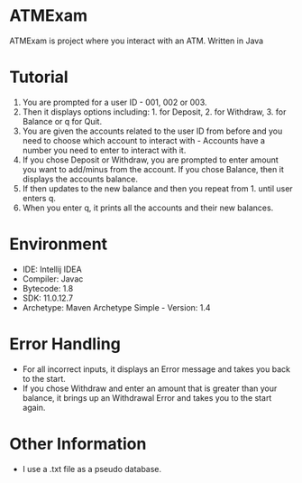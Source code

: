 # ATMExam 

ATMExam is project where you interact with an ATM. Written in Java
# Tutorial
  1. You are prompted for a user ID - 001, 002 or 003.
  2. Then it displays options including: 1. for Deposit, 2. for Withdraw, 3. for Balance or q for Quit.
  3. You are given the accounts related to the user ID from before and you need to choose which account to interact with - Accounts have a number you need to enter to interact with it.
  4. If you chose Deposit or Withdraw, you are prompted to enter amount you want to add/minus from the account. If you chose Balance, then it displays the accounts balance.
  5. If then updates to the new balance and then you repeat from 1. until user enters q.
  6. When you enter q, it prints all the accounts and their new balances.

# Environment

  - IDE: Intellij IDEA
  - Compiler: Javac
  - Bytecode: 1.8
  - SDK: 11.0.12.7
  - Archetype: Maven Archetype Simple - Version: 1.4

# Error Handling

  - For all incorrect inputs, it displays an Error message and takes you back to the start. 
  - If you chose Withdraw and enter an amount that is greater than your balance, it brings up an Withdrawal Error and takes you to the start again. 

# Other Information

  - I use a .txt file as a pseudo database.
